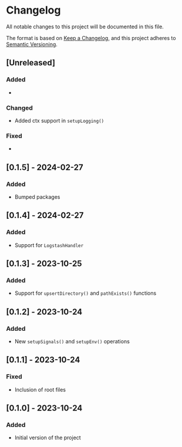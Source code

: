 # Changelog

All notable changes to this project will be documented in this file.

The format is based on [Keep a Changelog](https://keepachangelog.com/en/1.0.0/),
and this project adheres to [Semantic Versioning](https://semver.org/spec/v2.0.0.html).

## [Unreleased]

### Added

*

### Changed

* Added ctx support in `setupLogging()`

### Fixed

*

## [0.1.5] - 2024-02-27

### Added

* Bumped packages

## [0.1.4] - 2024-02-27

### Added

* Support for `LogstashHandler`

## [0.1.3] - 2023-10-25

### Added

* Support for `upsertDirectory()` and `pathExists()` functions

## [0.1.2] - 2023-10-24

### Added

* New `setupSignals()` and `setupEnv()` operations

## [0.1.1] - 2023-10-24

### Fixed

* Inclusion of root files

## [0.1.0] - 2023-10-24

### Added

* Initial version of the project
